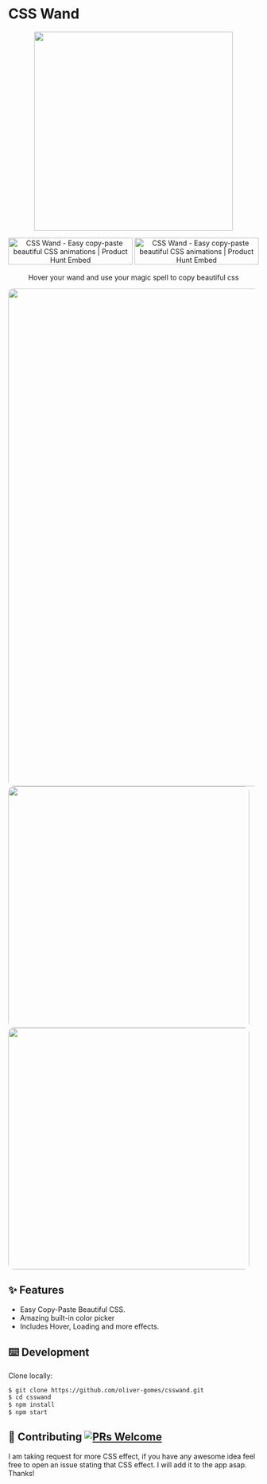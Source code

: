 <h1>CSS Wand</h1>
<p align="center">
  <a href="http://ant.design">
    <img width="400" src="https://github.com/oliver-gomes/csswand/blob/master/src/csswand.png?raw=true">
  </a>
</p>

<p align="center">
 <a href="https://www.producthunt.com/posts/css-wand?utm_source=badge-featured&utm_medium=badge&utm_souce=badge-css-wand" target="_blank"><img src="https://api.producthunt.com/widgets/embed-image/v1/featured.svg?post_id=158372&theme=light" alt="CSS Wand - Easy copy-paste beautiful CSS animations | Product Hunt Embed" style="width: 250px; height: 54px;" width="250px" height="54px" /></a>
  <a href="https://www.producthunt.com/posts/css-wand?utm_source=badge-top-post-badge&utm_medium=badge&utm_souce=badge-css-wand" target="_blank"><img src="https://api.producthunt.com/widgets/embed-image/v1/top-post-badge.svg?post_id=158372&theme=light&period=daily" alt="CSS Wand - Easy copy-paste beautiful CSS animations | Product Hunt Embed" style="width: 250px; height: 54px;" width="250px" height="54px" /></a>
</p>

<div align="center">
<p>Hover your wand and use your magic spell to copy beautiful css</p>

</div>

<img width="1000" src="https://github.com/oliver-gomes/csswand/blob/master/public/github-bg.png?raw=true" style="border-radius: 10px">
<img width="485" src="https://github.com/oliver-gomes/csswand/blob/master/public/colorpicker.png?raw=true" style="border-radius: 10px">
<img width="485" src="https://github.com/oliver-gomes/csswand/blob/master/public/csspicker.png?raw=true" style="border-radius: 10px">

## ✨ Features

- Easy Copy-Paste Beautiful CSS.
- Amazing built-in color picker
- Includes Hover, Loading and more effects.

## ⌨️ Development

Clone locally:

```bash
$ git clone https://github.com/oliver-gomes/csswand.git
$ cd csswand
$ npm install
$ npm start
```

## 🤝 Contributing [![PRs Welcome](https://img.shields.io/badge/PRs-welcome-brightgreen.svg?style=flat-square)](http://makeapullrequest.com)

I am taking request for more CSS effect, if you have any awesome idea feel free to open an issue stating that CSS effect. I will add it to the app asap. Thanks!
